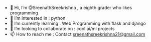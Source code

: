 - 👋 Hi, I’m @SreenathSreekrishna , a eighth grader who likes programming
- 👀 I’m interested in : python
- 🌱 I’m currently learning : Web Programming with flask and django
- 💞️ I’m looking to collaborate on : cool ai/ml projects
- 📫 How to reach me : Contact <a href="mailto:sreenathsreekrishna21@gmail.com">sreenathsreekrishna21@gmail.com</a>
